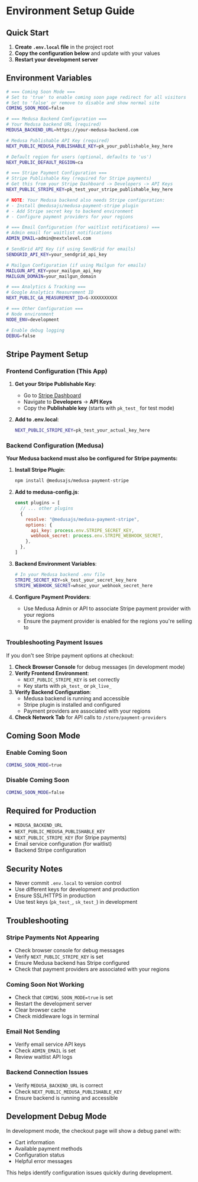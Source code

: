 # Environment Setup Guide

## Quick Start

1. **Create `.env.local` file** in the project root
2. **Copy the configuration below** and update with your values
3. **Restart your development server**

## Environment Variables

```bash
# === Coming Soon Mode ===
# Set to 'true' to enable coming soon page redirect for all visitors
# Set to 'false' or remove to disable and show normal site
COMING_SOON_MODE=false

# === Medusa Backend Configuration ===
# Your Medusa backend URL (required)
MEDUSA_BACKEND_URL=https://your-medusa-backend.com

# Medusa Publishable API Key (required)
NEXT_PUBLIC_MEDUSA_PUBLISHABLE_KEY=pk_your_publishable_key_here

# Default region for users (optional, defaults to 'us')
NEXT_PUBLIC_DEFAULT_REGION=ca

# === Stripe Payment Configuration ===
# Stripe Publishable Key (required for Stripe payments)
# Get this from your Stripe Dashboard -> Developers -> API Keys
NEXT_PUBLIC_STRIPE_KEY=pk_test_your_stripe_publishable_key_here

# NOTE: Your Medusa backend also needs Stripe configuration:
# - Install @medusajs/medusa-payment-stripe plugin
# - Add Stripe secret key to backend environment
# - Configure payment providers for your regions

# === Email Configuration (for waitlist notifications) ===
# Admin email for waitlist notifications
ADMIN_EMAIL=admin@nextxlevel.com

# SendGrid API Key (if using SendGrid for emails)
SENDGRID_API_KEY=your_sendgrid_api_key

# Mailgun Configuration (if using Mailgun for emails)
MAILGUN_API_KEY=your_mailgun_api_key
MAILGUN_DOMAIN=your_mailgun_domain

# === Analytics & Tracking ===
# Google Analytics Measurement ID
NEXT_PUBLIC_GA_MEASUREMENT_ID=G-XXXXXXXXXX

# === Other Configuration ===
# Node environment
NODE_ENV=development

# Enable debug logging
DEBUG=false
```

## Stripe Payment Setup

### Frontend Configuration (This App)

1. **Get your Stripe Publishable Key**:
   - Go to [Stripe Dashboard](https://dashboard.stripe.com/)
   - Navigate to **Developers** → **API Keys**
   - Copy the **Publishable key** (starts with `pk_test_` for test mode)

2. **Add to .env.local**:
   ```bash
   NEXT_PUBLIC_STRIPE_KEY=pk_test_your_actual_key_here
   ```

### Backend Configuration (Medusa)

**Your Medusa backend must also be configured for Stripe payments:**

1. **Install Stripe Plugin**:
   ```bash
   npm install @medusajs/medusa-payment-stripe
   ```

2. **Add to medusa-config.js**:
   ```javascript
   const plugins = [
     // ... other plugins
     {
       resolve: "@medusajs/medusa-payment-stripe",
       options: {
         api_key: process.env.STRIPE_SECRET_KEY,
         webhook_secret: process.env.STRIPE_WEBHOOK_SECRET,
       },
     },
   ]
   ```

3. **Backend Environment Variables**:
   ```bash
   # In your Medusa backend .env file
   STRIPE_SECRET_KEY=sk_test_your_secret_key_here
   STRIPE_WEBHOOK_SECRET=whsec_your_webhook_secret_here
   ```

4. **Configure Payment Providers**:
   - Use Medusa Admin or API to associate Stripe payment provider with your regions
   - Ensure the payment provider is enabled for the regions you're selling to

### Troubleshooting Payment Issues

If you don't see Stripe payment options at checkout:

1. **Check Browser Console** for debug messages (in development mode)
2. **Verify Frontend Environment**:
   - `NEXT_PUBLIC_STRIPE_KEY` is set correctly
   - Key starts with `pk_test_` or `pk_live_`
3. **Verify Backend Configuration**:
   - Medusa backend is running and accessible
   - Stripe plugin is installed and configured
   - Payment providers are associated with your regions
4. **Check Network Tab** for API calls to `/store/payment-providers`

## Coming Soon Mode

### Enable Coming Soon
```bash
COMING_SOON_MODE=true
```

### Disable Coming Soon
```bash
COMING_SOON_MODE=false
```

## Required for Production

- `MEDUSA_BACKEND_URL`
- `NEXT_PUBLIC_MEDUSA_PUBLISHABLE_KEY`
- `NEXT_PUBLIC_STRIPE_KEY` (for Stripe payments)
- Email service configuration (for waitlist)
- Backend Stripe configuration

## Security Notes

- Never commit `.env.local` to version control
- Use different keys for development and production
- Ensure SSL/HTTPS in production
- Use test keys (`pk_test_`, `sk_test_`) in development

## Troubleshooting

### Stripe Payments Not Appearing
- Check browser console for debug messages
- Verify `NEXT_PUBLIC_STRIPE_KEY` is set
- Ensure Medusa backend has Stripe configured
- Check that payment providers are associated with your regions

### Coming Soon Not Working
- Check that `COMING_SOON_MODE=true` is set
- Restart the development server
- Clear browser cache
- Check middleware logs in terminal

### Email Not Sending
- Verify email service API keys
- Check `ADMIN_EMAIL` is set
- Review waitlist API logs

### Backend Connection Issues
- Verify `MEDUSA_BACKEND_URL` is correct
- Check `NEXT_PUBLIC_MEDUSA_PUBLISHABLE_KEY`
- Ensure backend is running and accessible

## Development Debug Mode

In development mode, the checkout page will show a debug panel with:
- Cart information
- Available payment methods
- Configuration status
- Helpful error messages

This helps identify configuration issues quickly during development. 